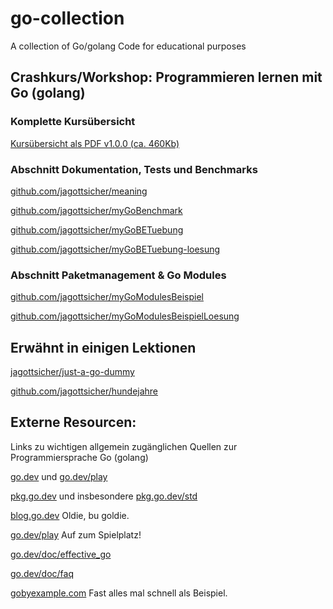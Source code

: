 # go-collection
 A collection of Go/golang Code for educational purposes

## Crashkurs/Workshop: Programmieren lernen mit Go (golang)

### Komplette Kursübersicht
[Kursübersicht als PDF v1.0.0 (ca. 460Kb)](https://github.com/Educational-Coding-Examples-Exercises/go-collection/raw/main/docs/Kurs%C3%BCbersicht:%20Programmieren%20lernen%20mit%20Go%20(golang).pdf)

### Abschnitt Dokumentation, Tests und Benchmarks
[github.com/jagottsicher/meaning](https://github.com/jagottsicher/meaning)

[github.com/jagottsicher/myGoBenchmark](https://github.com/jagottsicher/myGoBenchmark)

[github.com/jagottsicher/myGoBETuebung](https://github.com/jagottsicher/myGoBETuebung)

[github.com/jagottsicher/myGoBETuebung-loesung](https://github.com/jagottsicher/myGoBETuebung-loesung)

### Abschnitt Paketmanagement & Go Modules
[github.com/jagottsicher/myGoModulesBeispiel](https://github.com/jagottsicher/myGoModulesBeispiel)

[github.com/jagottsicher/myGoModulesBeispielLoesung](https://github.com/jagottsicher/myGoModulesBeispielLoesung)

## Erwähnt in einigen Lektionen
[jagottsicher/just-a-go-dummy](https://github.com/jagottsicher/just-a-go-dummy)

[github.com/jagottsicher/hundejahre](https://github.com/jagottsicher/hundejahre)

## Externe Resourcen:
Links zu wichtigen allgemein zugänglichen Quellen zur Programmiersprache Go (golang)

[go.dev](https://go.dev) und [go.dev/play](https://go.dev/play)

[pkg.go.dev](https://pkg.go.dev) und insbesondere [pkg.go.dev/std](https://pkg.go.dev/std)

[blog.go.dev](https://blog.go.dev) Oldie, bu goldie.

[go.dev/play](https://go.dev/play) Auf zum Spielplatz!

[go.dev/doc/effective_go](https://go.dev/doc/effective_go)

[go.dev/doc/faq](https://go.dev/doc/faq) 

[gobyexample.com](https://gobyexample.com) Fast alles mal schnell als Beispiel.
